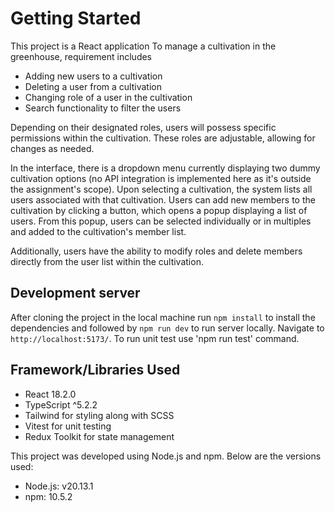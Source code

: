 # Getting Started

This project is a React application To manage a cultivation in the greenhouse, requirement includes 

- Adding new users to a cultivation
- Deleting a user from a cultivation
- Changing role of a user in the cultivation
- Search functionality to filter the users

Depending on their designated roles, users will possess specific permissions within the cultivation. These roles are adjustable, allowing for changes as needed.

In the interface, there is a dropdown menu currently displaying two dummy cultivation options (no API integration is implemented here as it's outside the assignment's scope). Upon selecting a cultivation, the system lists all users associated with that cultivation. Users can add new members to the cultivation by clicking a button, which opens a popup displaying a list of users. From this popup, users can be selected individually or in multiples and added to the cultivation's member list.

Additionally, users have the ability to modify roles and delete members directly from the user list within the cultivation.

## Development server

After cloning the project in the local machine run `npm install` to install the dependencies and followed by `npm run dev` to run server locally. Navigate to `http://localhost:5173/`. To run unit test use 'npm run test' command.


## Framework/Libraries Used

- React 18.2.0
- TypeScript ^5.2.2
- Tailwind for styling along with SCSS
- Vitest for unit testing
- Redux Toolkit for state management

This project was developed using Node.js and npm. Below are the versions used:

- Node.js: v20.13.1
- npm: 10.5.2

